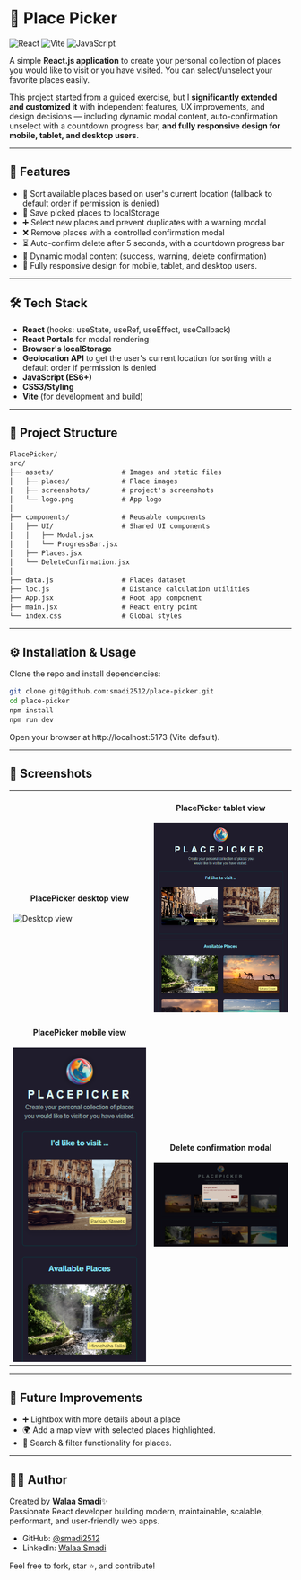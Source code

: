 # 📌 Place Picker

![React](https://img.shields.io/badge/React-19.1.1-61DAFB?logo=react)
![Vite](https://img.shields.io/badge/Vite-4.5.14-646CFF?logo=vite)
![JavaScript](https://img.shields.io/badge/JavaScript-ES6+-F7DF1E?logo=javascript)


A simple **React.js application** to create your personal collection of places you would like to visit or you have visited. You can select/unselect your favorite places easily.

This project started from a guided exercise, but I **significantly extended and customized it** with independent features, UX improvements, and design decisions — including dynamic modal content, auto-confirmation unselect with a countdown progress bar, **and fully responsive design for mobile, tablet, and desktop users**.

---

## 🚀 Features

- 📍 Sort available places based on user's current location (fallback to default order if permission is denied)
- 💾 Save picked places to localStorage
- ➕ Select new places and prevent duplicates with a warning modal
- ❌ Remove places with a controlled confirmation modal
- ⏳ Auto-confirm delete after 5 seconds, with a countdown progress bar
- 🎨 Dynamic modal content (success, warning, delete confirmation)
- 📱 Fully responsive design for mobile, tablet, and desktop users.

---

## 🛠️ Tech Stack

- **React** (hooks: useState, useRef, useEffect, useCallback)
- **React Portals** for modal rendering
- **Browser's localStorage**
- **Geolocation API** to get the user's current location for sorting with a default order if permission is denied
- **JavaScript (ES6+)**
- **CSS3/Styling**
- **Vite** (for development and build)

---

## 📂 Project Structure

```text
PlacePicker/
src/
├── assets/                 # Images and static files
│   ├── places/             # Place images
|   ├── screenshots/        # project's screenshots
│   └── logo.png            # App logo
│
├── components/             # Reusable components
│   ├── UI/                 # Shared UI components
│   │   ├── Modal.jsx
│   │   └── ProgressBar.jsx
│   ├── Places.jsx
│   └── DeleteConfirmation.jsx
│
├── data.js                 # Places dataset
├── loc.js                  # Distance calculation utilities
├── App.jsx                 # Root app component
├── main.jsx                # React entry point
└── index.css               # Global styles
```


---

## ⚙️ Installation & Usage

Clone the repo and install dependencies:

```bash
git clone git@github.com:smadi2512/place-picker.git
cd place-picker
npm install
npm run dev
```

Open your browser at http://localhost:5173 (Vite default).

---

## 📸 Screenshots

<table align="center">
  <tr>
    <td>
      <h4 align="center">PlacePicker desktop view</h4>
      <img src="./src/assets/screenshots/placepicker-desktop.png" alt="Desktop view" width="300"/>
    </td>
    <td>
      <h4 align="center">PlacePicker tablet view</h4>
      <img src="./src/assets/screenshots/placepicker-tablet.png" alt="Tablet view" width="300" />
    </td>
  </tr>
  <tr>
    <td>
      <h4 align="center">PlacePicker mobile view</h4>
      <img src="./src/assets/screenshots/placepicker-mobile.png" alt="Mobile view" width="300"/></td>
    <td>
      <h4 align="center">Delete confirmation modal</h4>
      <img src="./src/assets/screenshots/delete-modal.png" alt="Modal view" width="300" />
    </td>
  </tr>
</table>

----
## 🧩 Future Improvements
- ➕ Lightbox with more details about a place
- 🌍 Add a map view with selected places highlighted.
- 🔎 Search & filter functionality for places.


---

## 👩‍💻 Author

Created by **Walaa Smadi**✨ \
Passionate React developer building modern, maintainable, scalable, performant, and user-friendly web apps.
- GitHub: [@smadi2512](https://github.com/smadi2512)
- LinkedIn: [Walaa Smadi](https://www.linkedin.com/in/walaa-bilal-smadi/)

Feel free to fork, star ⭐, and contribute!
